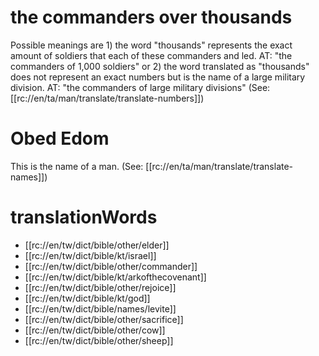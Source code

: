 # the commanders over thousands

Possible meanings are 1) the word "thousands" represents the exact amount of soldiers that each of these commanders and led. AT: "the commanders of 1,000 soldiers" or 2) the word translated as "thousands" does not represent an exact numbers but is the name of a large military division. AT: "the commanders of large military divisions" (See: [[rc://en/ta/man/translate/translate-numbers]])

# Obed Edom

This is the name of a man. (See: [[rc://en/ta/man/translate/translate-names]])

# translationWords

* [[rc://en/tw/dict/bible/other/elder]]
* [[rc://en/tw/dict/bible/kt/israel]]
* [[rc://en/tw/dict/bible/other/commander]]
* [[rc://en/tw/dict/bible/kt/arkofthecovenant]]
* [[rc://en/tw/dict/bible/other/rejoice]]
* [[rc://en/tw/dict/bible/kt/god]]
* [[rc://en/tw/dict/bible/names/levite]]
* [[rc://en/tw/dict/bible/other/sacrifice]]
* [[rc://en/tw/dict/bible/other/cow]]
* [[rc://en/tw/dict/bible/other/sheep]]